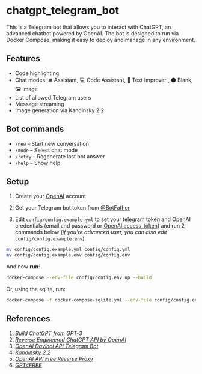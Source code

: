# chatgpt_telegram_bot
This is a Telegram bot that allows you to interact with ChatGPT, an advanced chatbot powered by OpenAI. The bot is designed to run via Docker Compose, making it easy to deploy and manage in any environment.

## Features
- Code highlighting
- Chat modes: 🛎 Assistant, 💻 Code Assistant, 📝 Text Improver , ⚫ Blank, 🖼️ Image
- List of allowed Telegram users
- Message streaming
- Image generation via Kandinsky 2.2

## Bot commands
- `/new` – Start new conversation
- `/mode` – Select chat mode
- `/retry` – Regenerate last bot answer
- `/help` – Show help

## Setup
1. Create your [OpenAI](https://chat.openai.com/auth/login) account

2. Get your Telegram bot token from [@BotFather](https://t.me/BotFather)

3. Edit `config/config.example.yml` to set your telegram token and OpenAI credentials (email and password or [OpenAI access_token](https://chat.openai.com/api/auth/session)) and run 2 commands below (*if you're advanced user, you can also edit* `config/config.example.env`):
```bash
mv config/config.example.yml config/config.yml
mv config/config.example.env config/config.env
```

And now **run**:

```bash
docker-compose --env-file config/config.env up --build
```

Or, using the sqlite, run:
 ```bash
 docker-compose -f docker-compose-sqlite.yml --env-file config/config.env up --build
 ```



## References
1. [*Build ChatGPT from GPT-3*](https://learnprompting.org/docs/applied_prompting/build_chatgpt)
2. [*Reverse Engineered ChatGPT API by OpenAI*](https://github.com/acheong08/ChatGPT)
3. [*OpenAI Davinci API Telegram Bot*](https://github.com/karfly/chatgpt_telegram_bot)
4. [*Kandinsky 2.2*](https://huggingface.co/kandinsky-community/kandinsky-2-2-decoder)
5. [*OpenAI API Free Reverse Proxy*](https://github.com/PawanOsman/ChatGPT)
6. [*GPT4FREE*](https://github.com/xtekky/gpt4free)
